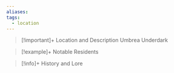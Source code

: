 ```yaml
---
aliases: 
tags:
  - location
---
```

>[!important]+ Location and Description
>Umbrea Underdark

> [!example]+ Notable Residents

> [!info]+ History and Lore

